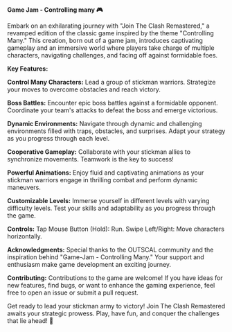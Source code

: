 **Game Jam - Controlling many 🎮**

Embark on an exhilarating journey with "Join The Clash Remastered," a revamped edition of the classic game inspired by the theme "Controlling Many." This creation, born out of a game jam, introduces captivating gameplay and an immersive world where players take charge of multiple characters, navigating challenges, and facing off against formidable foes.

**Key Features:**

**Control Many Characters:**
Lead a group of stickman warriors. Strategize your moves to overcome obstacles and reach victory.

**Boss Battles:**
Encounter epic boss battles against a formidable opponent. Coordinate your team's attacks to defeat the boss and emerge victorious.

**Dynamic Environments:**
Navigate through dynamic and challenging environments filled with traps, obstacles, and surprises. Adapt your strategy as you progress through each level.

**Cooperative Gameplay:**
Collaborate with your stickman allies to synchronize movements. Teamwork is the key to success!

**Powerful Animations:**
Enjoy fluid and captivating animations as your stickman warriors engage in thrilling combat and perform dynamic maneuvers.

**Customizable Levels:**
Immerse yourself in different levels with varying difficulty levels. Test your skills and adaptability as you progress through the game.

**Controls:**
Tap Mouse Button (Hold): Run.
Swipe Left/Right: Move characters horizontally.

**Acknowledgments:**
Special thanks to the OUTSCAL community and the inspiration behind "Game-Jam - Controlling Many." Your support and enthusiasm make game development an exciting journey.

**Contributing:**
Contributions to the game are welcome! If you have ideas for new features, find bugs, or want to enhance the gaming experience, feel free to open an issue or submit a pull request.

Get ready to lead your stickman army to victory! Join The Clash Remastered awaits your strategic prowess. Play, have fun, and conquer the challenges that lie ahead! 🚀
